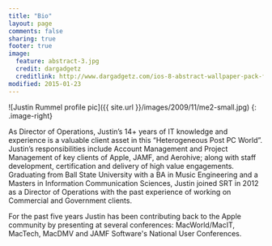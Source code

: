 ```yaml
---
title: "Bio"
layout: page
comments: false
sharing: true
footer: true
image:
  feature: abstract-3.jpg
  credit: dargadgetz
  creditlink: http://www.dargadgetz.com/ios-8-abstract-wallpaper-pack-for-iphone-5s-5c-and-ipod-touch-retina/
modified: 2015-01-23
---
```

![Justin Rummel profile pic]({{ site.url }}/images/2009/11/me2-small.jpg)
{: .image-right}

As Director of Operations, Justin’s 14+ years of IT knowledge and experience is a valuable client asset in this “Heterogeneous Post PC World”. Justin’s responsibilities include Account Management and Project Management of key clients of Apple, JAMF, and Aerohive; along with staff development, certification and delivery of high value engagements. Graduating from Ball State University with a BA in Music Engineering and a Masters in Information Communication Sciences, Justin joined SRT in 2012 as a Director of Operations with the past experience of working on Commercial and Government clients.

For the past five years Justin has been contributing back to the Apple community by presenting at several conferences: MacWorld/MacIT, MacTech, MacDMV and JAMF Software's National User Conferences.

